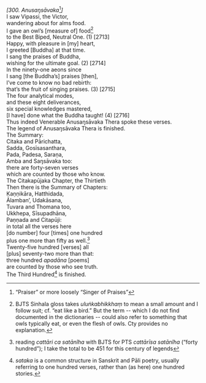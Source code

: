 *\[300. Anusaŋsāvaka*[^1]*\]*  
I saw Vipassi, the Victor,  
wandering about for alms food.  
I gave an owl’s \[measure of\] food[^2]  
to the Best Biped, Neutral One. (1) \[2713\]  
Happy, with pleasure in \[my\] heart,  
I greeted \[Buddha\] at that time.  
I sang the praises of Buddha,  
wishing for the ultimate goal. (2) \[2714\]  
In the ninety-one aeons since  
I sang \[the Buddha’s\] praises \[then\],  
I’ve come to know no bad rebirth:  
that’s the fruit of singing praises. (3) \[2715\]  
The four analytical modes,  
and these eight deliverances,  
six special knowledges mastered,  
\[I have\] done what the Buddha taught! (4) \[2716\]  
Thus indeed Venerable Anusaŋsāvaka Thera spoke these verses.  
The legend of Anusaŋsāvaka Thera is finished.  
The Summary:  
Citaka and Pārichatta,  
Sadda, Gosīsasanthara,  
Pada, Padesa, Saraṇa,  
Amba and Saŋsāvaka too:  
there are forty-seven verses  
which are counted by those who know.  
The Citakapūjaka Chapter, the Thirtieth  
Then there is the Summary of Chapters:  
Kaṇṇikāra, Hatthidada,  
Ālamban’, Udakāsana,  
Tuvara and Thomana too,  
Ukkhepa, Sīsupadhāna,  
Paṇṇada and Citapūji:  
in total all the verses here  
\[do number\] four \[times\] one hundred  
plus one more than fifty as well.[^3]  
Twenty-five hundred \[verses\] all  
\[plus\] seventy-two more than that:  
three hundred *apadāna* \[poems\]  
are counted by those who see truth.  
The Third Hundred[^4] is finished.  
[^1]: “Praiser” or more loosely “Singer of Praises”  
[^2]: BJTS Sinhala gloss takes *uluṅkabhikkhaṃ* to mean a small amount
    and I follow suit; cf. “eat like a bird.” But the term -- which I do
    not find documented in the dictionaries -- could also refer to
    something that owls typically eat, or even the flesh of owls. Cty
    provides no explanation.  
[^3]: reading *cattāri ca satānîha* with BJTS for PTS *cattārīsa
    satānîha* (“forty hundred”); I take the total to be 451 for this
    century of legends  
[^4]: *sataka* is a common structure in Sanskrit and Pāli poetry,
    usually referring to one hundred verses, rather than (as here) one
    hundred stories.
